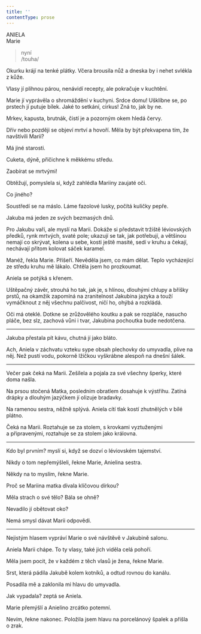```yaml
---
title: ''
contentType: prose
---
```


ANIELA  
Marie

> nyní  
> /touha/

Okurku krájí na tenké plátky. Včera brousila nůž a dneska by i nehet svlékla z kůže.

Vlasy jí plihnou párou, nenávidí recepty, ale pokračuje v kuchtění.

Marie jí vyprávěla o shromáždění v kuchyni. Srdce domu! Ušklíbne se, po prstech jí putuje bílek. Jaké to setkání, cirkus! Zná to, jak by ne.

Mrkev, kapusta, brutnák, čistí je a pozorným okem hledá červy.

Dřív nebo později se objeví mrtví a hovoří. Měla by být překvapena tím, že navštívili Marii?

Má jiné starosti.

Cuketa, dýně, přičichne k měkkému středu.

Zaobírat se mrtvými!

Obtěžují, pomyslela si, když zahlédla Mariiny zaujaté oči.

Co jiného?

Soustředí se na máslo. Láme fazolové lusky, počítá kuličky pepře.

Jakuba má jeden ze svých bezmasých dnů.

Pro Jakubu vaří, ale myslí na Marii. Dokáže si představit tržiště lé­viov­ských předků, rynk mrtvých, svaté pole; ukazují se tak, jak potřebují, a většinou nemají co skrývat, kolena u sebe, kosti ještě masité, sedí v kruhu a čekají, nechávají přitom kolovat sáček karamel.

Manéž, řekla Marie. Příšeří. Nevěděla jsem, co mám dělat. Teplo vycházející ze středu kruhu mě lákalo. Chtěla jsem ho prozkoumat.

Aniela se potýká s křenem.

Uštěpačný závěr, strouhá ho tak, jak je, s hlínou, dlouhými chlupy a bříšky prstů, na okamžik zapomíná na zranitelnost Jakubina jazyka a touží vymáčknout z něj všechnu palčivost, ničí ho, ohýbá a rozkládá.

Oči má oteklé. Dotkne se zrůžovělého koutku a pak se rozpláče, nasucho pláče, bez slz, zachová vůni i tvar, Jakubina pochoutka bude nedotčena.

* * *

Jakuba přestala pít kávu, chutná jí jako bláto.

Ach, Aniela v záchvatu vzteku sype obsah plechovky do umyvadla, plive na něj. Než pustí vodu, pokorně lžičkou vyškrábne alespoň na dnešní šálek.

* * *

Večer pak čeká na Marii. Zešílela a pojala za své všechny šperky, které doma našla.

Na prsou stočená Matka, posledním obratlem dosahuje k výstřihu. Zatíná drápky a dlouhým jazýčkem jí olizuje bradavky.

Na ramenou sestra, něžně splývá. Aniela cítí tlak kostí zhutnělých v bílé plátno.

Čeká na Marii. Roztahuje se za stolem, s krovkami vyztuženými a připravenými, roztahuje se za stolem jako královna.

* * *

Kdo byl prvním? myslí si, když se dozví o léviovském tajemství.

Nikdy o tom nepřemýšleli, řekne Marie, Anielina sestra.

Někdy na to myslím, řekne Marie.

Proč se Mariina matka dívala klíčovou dírkou?

Měla strach o své tělo? Bála se ohně?

Nevadilo jí obětovat oko?

Nemá smysl dávat Marii odpovědi.

* * *

Nejistým hlasem vypráví Marie o své návštěvě v Jakubině salonu.

Aniela Marii chápe. To ty vlasy, také jich viděla celá pohoří.

Měla jsem pocit, že v každém z těch vlasů je žena, řekne Marie.

Srst, která pádila Jakubě kolem kotníků, a odtud rovnou do kanálu.

Posadila mě a zaklonila mi hlavu do umyvadla.

Jak vypadala? zeptá se Aniela.

Marie přemýšlí a Anielino zrcátko potemní.

Nevím, řekne nakonec. Položila jsem hlavu na porcelánový špalek a přišla o zrak.
